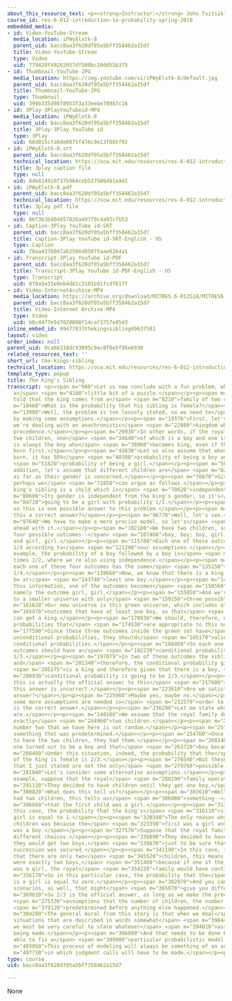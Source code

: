 ```yaml
---
about_this_resource_text: <p><strong>Instructor:</strong> John Tsitsiklis</p>
course_id: res-6-012-introduction-to-probability-spring-2018
embedded_media:
- id: Video-YouTube-Stream
  media_location: iPWyElxtk-8
  parent_uid: bacc8aa3f620df05a5bff358462a15d7
  title: Video-YouTube-Stream
  type: Video
  uid: 779420f49262057df508bc10dd55b375
- id: Thumbnail-YouTube-JPG
  media_location: https://img.youtube.com/vi/iPWyElxtk-8/default.jpg
  parent_uid: bacc8aa3f620df05a5bff358462a15d7
  title: Thumbnail-YouTube-JPG
  type: Thumbnail
  uid: 399b335d98f8953f3a33eebe78987c16
- id: 3Play-3PlayYouTubeid-MP4
  media_location: iPWyElxtk-8
  parent_uid: bacc8aa3f620df05a5bff358462a15d7
  title: 3Play-3Play YouTube id
  type: 3Play
  uid: 66d015cfa8de0875f476c9e13f805f02
- id: iPWyElxtk-8.srt
  parent_uid: bacc8aa3f620df05a5bff358462a15d7
  technical_location: https://ocw.mit.edu/resources/res-6-012-introduction-to-probability-spring-2018/part-i-the-fundamentals/the-kings-sibling/iPWyElxtk-8.srt
  title: 3play caption file
  type: null
  uid: 64b814918f37b964ceb527586481a9d1
- id: iPWyElxtk-8.pdf
  parent_uid: bacc8aa3f620df05a5bff358462a15d7
  technical_location: https://ocw.mit.edu/resources/res-6-012-introduction-to-probability-spring-2018/part-i-the-fundamentals/the-kings-sibling/iPWyElxtk-8.pdf
  title: 3play pdf file
  type: null
  uid: 06f363b40d457826a497f9c4a93cfb53
- id: Caption-3Play YouTube id-SRT
  parent_uid: bacc8aa3f620df05a5bff358462a15d7
  title: Caption-3Play YouTube id-SRT-English - US
  type: Caption
  uid: 78aa437b047ab2566d85075aae6164a1
- id: Transcript-3Play YouTube id-PDF
  parent_uid: bacc8aa3f620df05a5bff358462a15d7
  title: Transcript-3Play YouTube id-PDF-English - US
  type: Transcript
  uid: 0f0a5e35e0eb4d82c3101b91fcdf61ff
- id: Video-InternetArchive-MP4
  media_location: https://archive.org/download/MITRES.6-012S18/MITRES6_012S18_L03-10_300k.mp4
  parent_uid: bacc8aa3f620df05a5bff358462a15d7
  title: Video-Internet Archive-MP4
  type: Video
  uid: b8c4477e5d7020808f14caf3757e85d3
inline_embed_id: 99477833thekingssibling49637581
layout: video
order_index: null
parent_uid: 9ca6b310dc93095c9ac0f0e5f95e6930
related_resources_text: ''
short_url: the-kings-sibling
technical_location: https://ocw.mit.edu/resources/res-6-012-introduction-to-probability-spring-2018/part-i-the-fundamentals/the-kings-sibling
template_type: popup
title: The King's Sibling
transcript: <p><span m="900">Let us now conclude with a fun problem, which is also
  a</span> <span m="4100">little bit of a puzzle.</span></p><p><span m="5970">We are
  told that the king comes from a</span> <span m="8210">family of two children.</span></p><p><span
  m="10460">What is the probability that his sibling is female?</span></p><p><span
  m="13980">Well, the problem is too loosely stated, so we need to</span> <span m="17220">start
  by making some assumptions.</span></p><p><span m="19370">First, let's assume that
  we're dealing with an anachronistic</span> <span m="22800">kingdom where boys have
  precedence.</span></p><p><span m="29930">In other words, if the royal family has
  two children, one</span> <span m="34640">of which is a boy and one is a girl, it
  is always the boy who</span> <span m="38960">becomes king, even if the girl was
  born first.</span></p><p><span m="43830">Let us also assume that when a child is
  born, it has 50%</span> <span m="48380">probability of being a boy and 50%</span>
  <span m="51820">probability of being a girl.</span></p><p><span m="58890">And in
  addition, let's assume that different children are</span> <span m="63790">independent
  as far as their gender is concerned.</span></p><p><span m="70070">Given these assumptions,
  perhaps we</span> <span m="72850">can argue as follows.</span></p><p><span m="75240">The
  king's sibling is a child which is</span> <span m="78620">independent from the king.</span></p><p><span
  m="80600">Its gender is independent from the king's gender, so it's</span> <span
  m="84710">going to be a girl with probability 1/2.</span></p><p><span m="89160">And
  so this is one possible answer to this problem.</span></p><p><span m="94750">Is
  this a correct answer?</span></p><p><span m="96770">Well, let's see.</span></p><p><span
  m="97640">We have to make a more precise model, so let's</span> <span m="100710">go
  ahead with it.</span></p><p><span m="102180">We have two children, so there are
  four possible outcomes--</span> <span m="107460">boy, boy; boy, girl; girl, boy;
  and girl, girl.</span></p><p><span m="115780">Each one of these outcomes has probability
  1/4 according to</span> <span m="121290">our assumptions.</span></p><p><span m="122920">For
  example, the probability of a boy followed by a boy is</span> <span m="125750">1/2
  times 1/2, where we're also using independence.</span></p><p><span m="130960">So
  each one of these four outcomes has the same</span> <span m="135150">probability,
  1/4.</span></p><p><span m="139660">Now, we know that there is a king, so there must
  be at</span> <span m="143740">least one boy.</span></p><p><span m="145720">Given
  this information, one of the outcomes becomes</span> <span m="150560">impossible,
  namely the outcome girl, girl.</span></p><p><span m="155050">And we're restricted
  to a smaller universe with only</span> <span m="159150">three possible outcomes.</span></p><p><span
  m="161620">Our new universe is this green universe, which includes all</span> <span
  m="165470">outcomes that have at least one boy, so that</span> <span m="168100">we
  can get a king.</span></p><p><span m="170930">We should, therefore, use the conditional
  probabilities that</span> <span m="174530">are appropriate to this new universe.</span></p><p><span
  m="177590">Since these three outcomes inside the green set have</span> <span m="181920">equal
  unconditional probabilities, they should</span> <span m="185170">also have equal
  conditional probabilities.</span></p><p><span m="188460">So each one of these three
  outcomes should have a</span> <span m="192230">conditional probability equal to
  1/3.</span></p><p><span m="197079">In two of these outcomes the sibling is a girl
  and</span> <span m="201340">therefore, the conditional probability given that there</span>
  <span m="205275">is a king and therefore given that there is a boy, the</span> <span
  m="208930">conditional probability is going to be 2/3.</span></p><p><span m="214570">So
  this is actually the official answer to this</span> <span m="217680">problem, and
  this answer is incorrect.</span></p><p><span m="223610">Are we satisfied with this
  answer?</span></p><p><span m="225960">Maybe yes, maybe no.</span></p><p><span m="228760">Actually,
  some more assumptions are needed in</span> <span m="232579">order to say that 2/3
  is the correct answer.</span></p><p><span m="236290">Let me state what these assumptions
  are.</span></p><p><span m="240160">We assume that the royal family decided to have
  exactly</span> <span m="244960">two children.</span></p><p><span m="246830">So the
  number two that we have here is not random.</span></p><p><span m="251900">It was
  something that was predetermined.</span></p><p><span m="254760">Once they decided
  to have the two children, they had them.</span></p><p><span m="260140">At least
  one turned out to be a boy and that</span> <span m="263720">boy became a king.</span></p><p><span
  m="266460">Under this situation, indeed, the probability that the</span> <span m="270780">sibling
  of the king is female is 2/3.</span></p><p><span m="276540">But these assumptions
  that I just stated are not the only</span> <span m="279760">possible ones.</span></p><p><span
  m="281840">Let's consider some alternative assumptions.</span></p><p><span m="286040">For
  example, suppose that the royal</span> <span m="288190">family operated as follows.</span></p><p><span
  m="291110">They decided to have children until they get one boy.</span></p><p><span
  m="300820">What does this tell us?</span></p><p><span m="302610">Well, since they
  had two children, this tells us</span> <span m="306080">something--</span> <span
  m="306660">that the first child was a girl.</span></p><p><span m="313170">So in
  this case, the probability that the king's</span> <span m="316110">sibling is a
  girl is equal to 1.</span></p><p><span m="320340">The only reason why they had two
  children was because the</span> <span m="323350">first was a girl and then the second
  was a boy.</span></p><p><span m="327570">Suppose that the royal family made some
  different choices.</span></p><p><span m="330890">They decided to have children until
  they would get two boys,</span> <span m="336670">just to be sure that the line of
  succession was secured.</span></p><p><span m="341190">In this case, if we are told
  that there are only two</span> <span m="345520">children, this means that there
  were exactly two boys,</span> <span m="351460">because if one of the two children
  was a girl, the royal</span> <span m="354220">family would have continued.</span></p><p><span
  m="356170">So in this particular case, the probability that the</span> <span m="359720">sibling
  is a girl is equal to zero.</span></p><p><span m="362970">And you can think of other
  scenarios, as well, that might</span> <span m="365970">give you different answers.</span></p><p><span
  m="369610">So 2/3 is the official answer, as long as we make the precise</span>
  <span m="375330">assumptions that the number of children, the number two, was</span>
  <span m="379120">predetermined before anything else happened.</span></p><p><span
  m="384280">The general moral from this story is that when we deal</span> <span m="387070">with
  situations that are described in words somewhat</span> <span m="390440">vaguely,
  we must be very careful to state whatever</span> <span m="394010">assumptions are
  being made.</span></p><p><span m="396090">And that needs to be done before we are
  able to fix a</span> <span m="399909">particular probabilistic model.</span></p><p><span
  m="403050">This process of modeling will always be something of an art</span> <span
  m="407710">in which judgment calls will have to be made.</span></p><p>&nbsp;</p>
type: course
uid: bacc8aa3f620df05a5bff358462a15d7

---
```

None